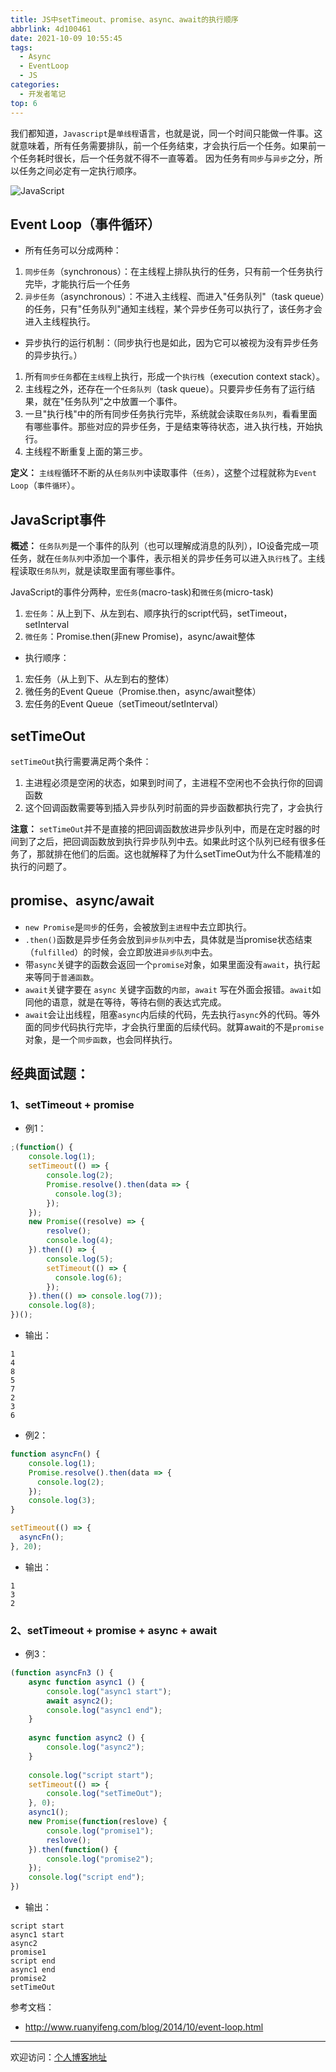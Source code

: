 ```yaml
---
title: JS中setTimeout、promise、async、await的执行顺序
abbrlink: 4d100461
date: 2021-10-09 10:55:45
tags:
  - Async
  - EventLoop
  - JS
categories:
  - 开发者笔记
top: 6
---
```


我们都知道，`Javascript`是`单线程`语言，也就是说，同一个时间只能做一件事。这就意味着，所有任务需要排队，前一个任务结束，才会执行后一个任务。如果前一个任务耗时很长，后一个任务就不得不一直等着。
因为任务有`同步`与`异步`之分，所以任务之间必定有一定执行顺序。

![JavaScript](https://tiven.cn/static/img/img-js-02-LbJB2Uw0DfNwOrUGESiYZ.jpg)

<!-- more -->

## Event Loop（事件循环）

* 所有任务可以分成两种：

1. `同步任务`（synchronous）：在主线程上排队执行的任务，只有前一个任务执行完毕，才能执行后一个任务
2. `异步任务`（asynchronous）：不进入主线程、而进入"任务队列"（task queue）的任务，只有"任务队列"通知主线程，某个异步任务可以执行了，该任务才会进入主线程执行。

* 异步执行的运行机制：（同步执行也是如此，因为它可以被视为没有异步任务的异步执行。）

1. 所有`同步任务`都在`主线程`上执行，形成一个`执行栈`（execution context stack）。
2. 主线程之外，还存在一个`任务队列`（task queue）。只要异步任务有了运行结果，就在"任务队列"之中放置一个事件。
3. 一旦"执行栈"中的所有同步任务执行完毕，系统就会读取`任务队列`，看看里面有哪些事件。那些对应的异步任务，于是结束等待状态，进入执行栈，开始执行。
4. 主线程不断重复上面的第三步。

**定义：** `主线程`循环不断的从`任务队列`中读取事件（`任务`），这整个过程就称为`Event Loop`（`事件循环`）。

## JavaScript事件

**概述：** `任务队列`是一个事件的队列（也可以理解成消息的队列），IO设备完成一项任务，就在`任务队列`中添加一个事件，表示相关的异步任务可以进入`执行栈`了。主线程读取`任务队列`，就是读取里面有哪些事件。

JavaScript的事件分两种，`宏任务`(macro-task)和`微任务`(micro-task)

1. `宏任务`：从上到下、从左到右、顺序执行的script代码，setTimeout，setInterval
2. `微任务`：Promise.then(非new Promise)，async/await整体

* 执行顺序：

1. 宏任务（从上到下、从左到右的整体）
2. 微任务的Event Queue（Promise.then，async/await整体）
3. 宏任务的Event Queue（setTimeout/setInterval）

## setTimeOut

`setTimeOut`执行需要满足两个条件：

1. 主进程必须是空闲的状态，如果到时间了，主进程不空闲也不会执行你的回调函数
2. 这个回调函数需要等到插入异步队列时前面的异步函数都执行完了，才会执行

**注意：** `setTimeOut`并不是直接的把回调函数放进异步队列中，而是在定时器的时间到了之后，把回调函数放到执行异步队列中去。如果此时这个队列已经有很多任务了，那就排在他们的后面。这也就解释了为什么setTimeOut为什么不能精准的执行的问题了。

## promise、async/await

* `new Promise`是`同步`的任务，会被放到`主进程`中去立即执行。
* `.then()`函数是异步任务会放到`异步队列`中去，具体就是当promise状态结束（`fulfilled`）的时候，会立即放进`异步队列`中去。
* 带`async`关键字的函数会返回一个`promise`对象，如果里面没有`await`，执行起来等同于`普通函数`。
* `await`关键字要在 `async` 关键字函数的`内部`，`await` 写在外面会报错。`await`如同他的语意，就是在等待，等待右侧的表达式完成。
* `await`会让出线程，阻塞`async`内后续的代码，先去执行`async`外的代码。等外面的同步代码执行完毕，才会执行里面的后续代码。就算await的不是`promise`对象，是一个`同步函数`，也会同样执行。

## 经典面试题：

### 1、setTimeout + promise

* 例1：

```js
;(function() {
    console.log(1);
    setTimeout(() => {
        console.log(2);
        Promise.resolve().then(data => {
          console.log(3);
        });
    });
    new Promise((resolve) => {
        resolve();
        console.log(4);
    }).then(() => {
        console.log(5);
        setTimeout(() => {
          console.log(6);
        });
    }).then(() => console.log(7));
    console.log(8);
})();
```

* 输出：

```text
1
4
8
5
7
2
3
6
```

* 例2：

```js
function asyncFn() {
    console.log(1);
    Promise.resolve().then(data => {
      console.log(2);
    });
    console.log(3);
}

setTimeout(() => {
  asyncFn();
}, 20);
```

* 输出：

```text
1
3
2
```

### 2、setTimeout + promise + async + await

* 例3：

```js
(function asyncFn3 () {
    async function async1 () {
        console.log("async1 start");
        await async2();
        console.log("async1 end");
    }
    
    async function async2 () {
        console.log("async2");
    }
    
    console.log("script start");
    setTimeout(() => {
        console.log("setTimeOut");
    }, 0);
    async1();
    new Promise(function(reslove) {
        console.log("promise1");
        reslove();
    }).then(function() {
        console.log("promise2");
    });
    console.log("script end");
})
```

* 输出：

```text
script start
async1 start
async2
promise1
script end
async1 end
promise2
setTimeOut
```

参考文档：
* http://www.ruanyifeng.com/blog/2014/10/event-loop.html

---

欢迎访问：[个人博客地址](https://tiven.cn/p/4d100461/ "天問博客")
